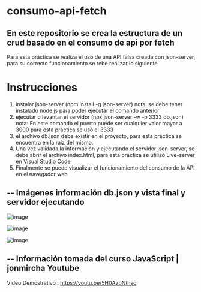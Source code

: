 # consumo-api-fetch
En este repositorio se crea la estructura de un crud basado en el consumo de api por fetch
-
Para esta práctica se realiza el uso de una API falsa creada con json-server, para su correcto funcionamiento se rebe realizar lo siguiente 

# Instrucciones
1. instalar json-server (npm install -g json-server) nota: se debe tener instalado node.js para poder ejecutar el comando anterior
2. ejecutar o levantar el servidor (npx json-server -w -p 3333 db.json) nota: En este comando el puerto puede ser cualquier valor mayor a 3000 para esta práctica se usó el 3333
3. el archivo db.json debe existir en el proyecto, para esta práctica se encuentra en la raiz del mismo.
4. Una vez validada la información y ejecutando el servidor json-server, se debe abrir el archivo index.html, para esta práctica se utilizó Live-server en Visual Studio Code
5. Finalmente se puede visualizar el funcionamiento del consumo de la API en el navegador web  

--
Imágenes información db.json y vista final y servidor ejecutando
--
![image](https://user-images.githubusercontent.com/106001562/173890139-ee2a4c08-9f1f-4820-a6c1-fdf8547b0825.png)

![image](https://user-images.githubusercontent.com/106001562/173890199-eae3dde7-4ae7-4501-9863-94ca51a639d6.png)

![image](https://user-images.githubusercontent.com/106001562/173890271-c5b5ba2c-dec2-479d-b3cc-6b0ec3efb016.png)


--
Información tomada del curso JavaScript | jonmircha Youtube
--
Video Demostrativo : https://youtu.be/5H0AzbNthsc
